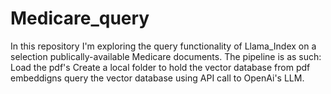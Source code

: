 # Medicare_query
In this repository I'm exploring the query functionality of Llama_Index on a selection publically-available Medicare documents.
The pipeline is as such:
Load the pdf's
Create a local folder to hold the vector database from pdf embeddigns
query the vector database using API call to OpenAi's LLM.
